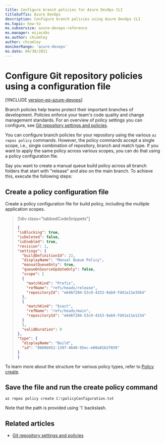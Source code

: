 ```yaml
---
title: Configure branch policies for Azure DevOps CLI 
titleSuffix: Azure DevOps 
description: Configure branch policies using Azure DevOps CLI  
ms.topic: how-to
ms.subservice: azure-devops-reference
ms.manager: mijacobs 
ms.author: chcomley  
author: chcomley
monikerRange: 'azure-devops'
ms.date: 04/30/2021
---
```


# Configure Git repository policies using a configuration file

[!INCLUDE [version-eq-azure-devops](../includes/version-eq-azure-devops.md)] 

Branch policies help teams protect their important branches of development. Policies enforce your team's code quality and change management standards. For an overview of policy settings you can configure, see [Git repository settings and policies](../repos/git/repository-settings.md).

You can configure branch policies for your repository using the various `az repos policy` commands. However, the policy commands accept a single scope, i.e., single combination of repository, branch and match type. If you want to apply the same policy across various scopes, you can do that using a policy configuration file.

Say you want to create a manual queue build policy across all branch folders that start with "release" and also on the main branch. To achieve this, execute the following steps:

## Create a policy configuration file 

Create a policy configuration file for build policy, including the multiple application scopes.

> [!div class="tabbedCodeSnippets"]
> ```json
> {
> "isBlocking": true,
> "isDeleted": false,
> "isEnabled": true,
> "revision": 1,
> "settings": {
>   "buildDefinitionId": 22,
>   "displayName": "Manual Queue Policy",
>   "manualQueueOnly": true,
>   "queueOnSourceUpdateOnly": false,
>   "scope": [
>   {
>     "matchKind": "Prefix",
>     "refName": "refs/heads/release",
>     "repositoryId": "e646f204-53c9-4153-9ab9-fd41a11e3564"
>   },
>   {
>     "matchKind": "Exact",
>     "refName": "refs/heads/main",
>     "repositoryId": "e646f204-53c9-4153-9ab9-fd41a11e1234"
>   }
>   ],
>   "validDuration": 0
> },
> "type": {
>   "displayName": "Build",
>   "id": "0609b952-1397-4640-95ec-e00a01b2f659"
> }
> }
> ```

To learn more about the structure for various policy types, refer to [Policy create](/rest/api/azure/devops/policy/configurations/create#examples).

## Save the file and run the create policy command

`az repos policy create C:\policyConfiguration.txt`

Note that the path is provided using '\\' backslash.

## Related articles 

- [Git repository settings and policies](../repos/git/repository-settings.md)

